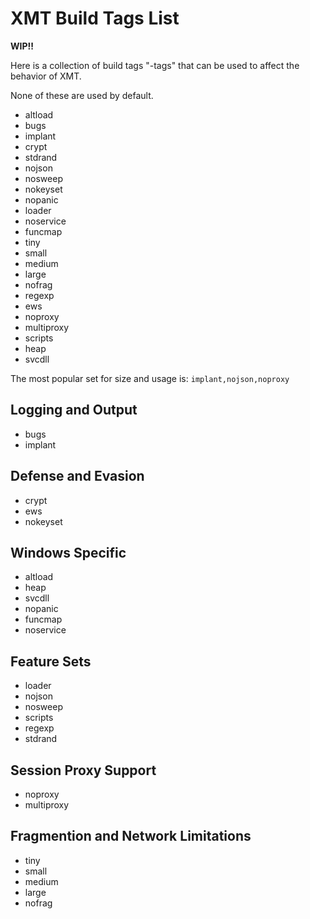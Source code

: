 # XMT Build Tags List

**WIP!!**

Here is a collection of build tags "-tags" that can be used to affect the behavior
of XMT.

None of these are used by default.

- altload
- bugs
- implant
- crypt
- stdrand
- nojson
- nosweep
- nokeyset
- nopanic
- loader
- noservice
- funcmap
- tiny
- small
- medium
- large
- nofrag
- regexp
- ews
- noproxy
- multiproxy
- scripts
- heap
- svcdll

The most popular set for size and usage is: `implant,nojson,noproxy`

## Logging and Output

- bugs
- implant

## Defense and Evasion

- crypt
- ews
- nokeyset

## Windows Specific

- altload
- heap
- svcdll
- nopanic
- funcmap
- noservice

## Feature Sets

- loader
- nojson
- nosweep
- scripts
- regexp
- stdrand

## Session Proxy Support

- noproxy
- multiproxy

## Fragmention and Network Limitations

- tiny
- small
- medium
- large
- nofrag
